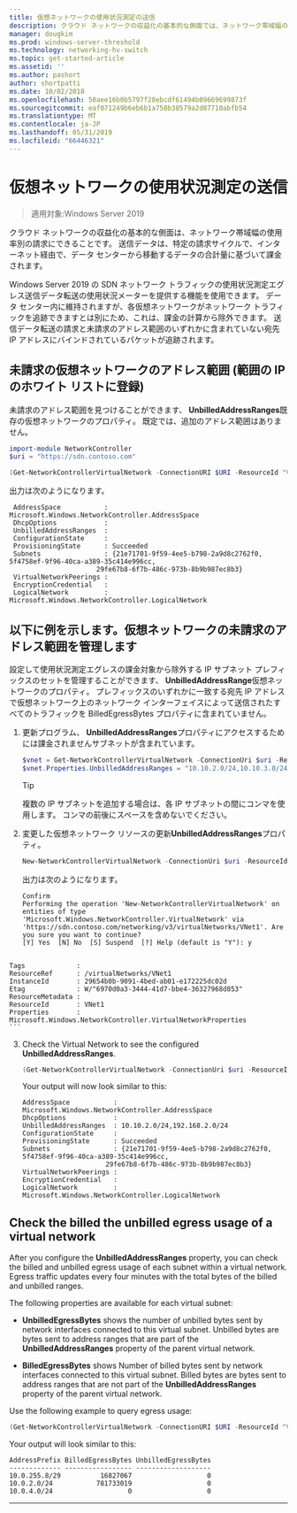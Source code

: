 ```yaml
---
title: 仮想ネットワークの使用状況測定の送信
description: クラウド ネットワークの収益化の基本的な側面では、ネットワーク帯域幅のエグレスです。 たとえば、送信データは、Microsoft Azure でビジネス モデルを転送します。 送信データは、特定の請求サイクルで、インターネット経由での Azure データ センターから移動するデータの合計量に基づいて課金されます。
manager: dougkim
ms.prod: windows-server-threshold
ms.technology: networking-hv-switch
ms.topic: get-started-article
ms.assetid: ''
ms.author: pashort
author: shortpatti
ms.date: 10/02/2018
ms.openlocfilehash: 50aee16b0b5797f28ebcdf61494b09669699873f
ms.sourcegitcommit: eaf071249b6eb6b1a758b38579a2d87710abfb54
ms.translationtype: MT
ms.contentlocale: ja-JP
ms.lasthandoff: 05/31/2019
ms.locfileid: "66446321"
---
```

# <a name="egress-metering-in-a-virtual-network"></a>仮想ネットワークの使用状況測定の送信

>適用対象:Windows Server 2019


クラウド ネットワークの収益化の基本的な側面は、ネットワーク帯域幅の使用率別の請求にできることです。 送信データは、特定の請求サイクルで、インターネット経由で、データ センターから移動するデータの合計量に基づいて課金されます。

Windows Server 2019 の SDN ネットワーク トラフィックの使用状況測定エグレス送信データ転送の使用状況メーターを提供する機能を使用できます。 データ センター内に維持されますが、各仮想ネットワークがネットワーク トラフィックを追跡できますとは別にため、これは、課金の計算から除外できます。 送信データ転送の請求と未請求のアドレス範囲のいずれかに含まれていない宛先 IP アドレスにバインドされているパケットが追跡されます。

## <a name="virtual-network-unbilled-address-ranges-whitelist-of-ip-ranges"></a>未請求の仮想ネットワークのアドレス範囲 (範囲の IP のホワイト リストに登録)

未請求のアドレス範囲を見つけることができます、 **UnbilledAddressRanges**既存の仮想ネットワークのプロパティ。 既定では、追加のアドレス範囲はありません。

   ```PowerShell
   import-module NetworkController
   $uri = "https://sdn.contoso.com"

   (Get-NetworkControllerVirtualNetwork -ConnectionURI $URI -ResourceId "VNet1").properties
   ```

出力は次のようになります。
   ```
    AddressSpace           : Microsoft.Windows.NetworkController.AddressSpace
    DhcpOptions            :
    UnbilledAddressRanges  :
    ConfigurationState     :
    ProvisioningState      : Succeeded
    Subnets                : {21e71701-9f59-4ee5-b798-2a9d8c2762f0, 5f4758ef-9f96-40ca-a389-35c414e996cc,
                         29fe67b8-6f7b-486c-973b-8b9b987ec8b3}
    VirtualNetworkPeerings :
    EncryptionCredential   :
    LogicalNetwork         : Microsoft.Windows.NetworkController.LogicalNetwork
   ```


## <a name="example-manage-the-unbilled-address-ranges-of-a-virtual-network"></a>以下に例を示します。仮想ネットワークの未請求のアドレス範囲を管理します

設定して使用状況測定エグレスの課金対象から除外する IP サブネット プレフィックスのセットを管理することができます、 **UnbilledAddressRange**仮想ネットワークのプロパティ。  プレフィックスのいずれかに一致する宛先 IP アドレスで仮想ネットワーク上のネットワーク インターフェイスによって送信されたすべてのトラフィックを BilledEgressBytes プロパティに含まれていません。

1.  更新プログラム、 **UnbilledAddressRanges**プロパティにアクセスするためには課金されませんサブネットが含まれています。

    ```PowerShell
    $vnet = Get-NetworkControllerVirtualNetwork -ConnectionUri $uri -ResourceID "VNet1"
    $vnet.Properties.UnbilledAddressRanges = "10.10.2.0/24,10.10.3.0/24"
    ```

    >[!TIP]
    >複数の IP サブネットを追加する場合は、各 IP サブネットの間にコンマを使用します。  コンマの前後にスペースを含めないでください。

2.  変更した仮想ネットワーク リソースの更新**UnbilledAddressRanges**プロパティ。

    ```PowerShell
    New-NetworkControllerVirtualNetwork -ConnectionUri $uri -ResourceId "VNet1" -Properties $unbilled.Properties -PassInnerException
    ```

    出力は次のようになります。
    ```
    Confirm
    Performing the operation 'New-NetworkControllerVirtualNetwork' on entities of type
    'Microsoft.Windows.NetworkController.VirtualNetwork' via
    'https://sdn.contoso.com/networking/v3/virtualNetworks/VNet1'. Are you sure you want to continue?
    [Y] Yes  [N] No  [S] Suspend  [?] Help (default is "Y"): y


~~~
Tags             :
ResourceRef      : /virtualNetworks/VNet1
InstanceId       : 29654b0b-9091-4bed-ab01-e172225dc02d
Etag             : W/"6970d0a3-3444-41d7-bbe4-36327968d853"
ResourceMetadata :
ResourceId       : VNet1
Properties       : Microsoft.Windows.NetworkController.VirtualNetworkProperties
```
~~~


3. Check the Virtual Network to see the configured **UnbilledAddressRanges**.

   ```PowerShell
   (Get-NetworkControllerVirtualNetwork -ConnectionUri $uri -ResourceID "VNet1").properties
   ```

   Your output will now look similar to this:
   ```
   AddressSpace           : Microsoft.Windows.NetworkController.AddressSpace
   DhcpOptions            :
   UnbilledAddressRanges  : 10.10.2.0/24,192.168.2.0/24
   ConfigurationState     :
   ProvisioningState      : Succeeded
   Subnets                : {21e71701-9f59-4ee5-b798-2a9d8c2762f0, 5f4758ef-9f96-40ca-a389-35c414e996cc,
                        29fe67b8-6f7b-486c-973b-8b9b987ec8b3}
   VirtualNetworkPeerings :
   EncryptionCredential   :
   LogicalNetwork         : Microsoft.Windows.NetworkController.LogicalNetwork
   ```

## Check the billed the unbilled egress usage of a virtual network

After you configure the **UnbilledAddressRanges** property, you can check the billed and unbilled egress usage of each subnet within a virtual network. Egress traffic updates every four minutes with the total bytes of the billed and unbilled ranges.

The following properties are available for each virtual subnet:

-   **UnbilledEgressBytes** shows the number of unbilled bytes sent by network interfaces connected to this virtual subnet. Unbilled bytes are bytes sent to address ranges that are part of the **UnbilledAddressRanges** property of the parent virtual network.

-   **BilledEgressBytes** shows Number of billed bytes sent by network interfaces connected to this virtual subnet. Billed bytes are bytes sent to address ranges that are not part of the **UnbilledAddressRanges** property of the parent virtual network.

Use the following example to query egress usage:

```PowerShell
(Get-NetworkControllerVirtualNetwork -ConnectionURI $URI -ResourceId "VNet1").properties.subnets.properties | ft AddressPrefix,BilledEgressBytes,UnbilledEgressBytes
```

Your output will look similar to this:
```
AddressPrefix BilledEgressBytes UnbilledEgressBytes
------------- ----------------- -------------------
10.0.255.8/29          16827067                   0
10.0.2.0/24           781733019                   0
10.0.4.0/24                   0                   0
```


---